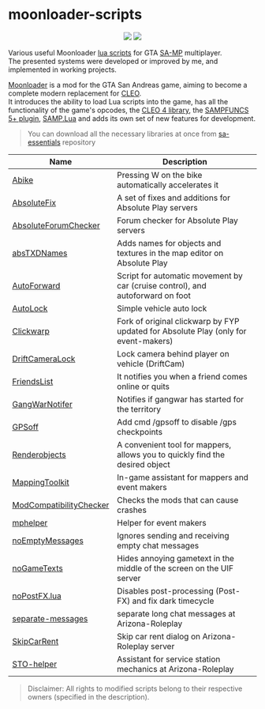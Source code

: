 # moonloader-scripts 

<p align="center">
    <img src="https://img.shields.io/badge/made%20for-GTA%20SA--MP-blue" >
    <img src="https://img.shields.io/badge/Moonloader-v0.26-blue">
</p>

Various useful Moonloader [lua scripts](https://www.blast.hk/threads/22707/) for GTA [SA-MP](https://sampwiki.blast.hk/wiki/Main_Page) multiplayer.  
The presented systems were developed or improved by me, and implemented in working projects.  

[Moonloader](https://www.blast.hk/threads/13305/) is a mod for the GTA San Andreas game, aiming to become a complete modern replacement for [CLEO](https://cleo.li/ru/index.html).  
It introduces the ability to load Lua scripts into the game, has all the functionality of the game's opcodes, the [CLEO 4 library](https://cleo.li/ru/index.html), the [SAMPFUNCS 5+ plugin](https://www.blast.hk/threads/17/), [SAMP.Lua](https://github.com/THE-FYP/SAMP.Lua) and adds its own set of new features for development.  

> You can download all the necessary libraries at once from [sa-essentials](https://github.com/ins1x/sa-essentials) repository

| Name | Description |
| --- | --- |
| [Abike](https://github.com/ins1x/moonloader-scripts/tree/main/arizona/Abike.lua) | Pressing W on the bike automatically accelerates it |
| [AbsoluteFix](https://github.com/ins1x/moonloader-scripts/tree/main/absolute-play/absolutefix) | A set of fixes and additions for Absolute Play servers |
| [AbsoluteForumChecker](https://github.com/ins1x/moonloader-scripts/tree/main/absolute-play/absForumChecker) | Forum checker for Absolute Play servers |
| [absTXDNames](https://github.com/ins1x/moonloader-scripts/tree/main/absolute-play/absTXDNames) | Adds names for objects and textures in the map editor on Absolute Play |
| [AutoForward](https://github.com/ins1x/moonloader-scripts/blob/main/AutoForward.lua) | Script for automatic movement by car (cruise control), and autoforward on foot |
| [AutoLock](https://github.com/ins1x/moonloader-scripts/blob/main/arizona/AutoLock.lua) | Simple vehicle auto lock |
| [Clickwarp](https://github.com/ins1x/moonloader-scripts/tree/main/absolute-play/clickwarp/) | Fork of original clickwarp by FYP updated for Absolute Play (only for event-makers)|
| [DriftСameraLock](https://github.com/ins1x/moonloader-scripts/tree/main/DriftСameraLock.lua) | Lock camera behind player on vehicle (DriftCam) |
| [FriendsList](https://github.com/ins1x/moonloader-scripts/tree/main/friendslist/) | It notifies you when a friend comes online or quits |
| [GangWarNotifer](https://github.com/ins1x/moonloader-scripts/tree/main/uif-fixes/GangWarNotifier.lua) | Notifies if gangwar has started for the territory |
| [GPSoff](https://github.com/ins1x/moonloader-scripts/tree/main/arizona/gpsoff.lua) | Add cmd /gpsoff to disable /gps checkpoints |
| [Renderobjects](https://github.com/ins1x/moonloader-scripts/tree/main/renderobjects) | A convenient tool for mappers, allows you to quickly find the desired object |
| [MappingToolkit](https://github.com/ins1x/MappingToolkit) | In-game assistant for mappers and event makers |
| [ModCompatibilityChecker](https://github.com/ins1x/moonloader-scripts/tree/main/modchecker/ModCompatibilityChecker.lua) | Checks the mods that can cause crashes |
| [mphelper](https://github.com/ins1x/moonloader-scripts/tree/main/mphelper) | Helper for event makers |
| [noEmptyMessages](https://github.com/ins1x/moonloader-scripts/tree/main/noEmptyMessages.lua) | Ignores sending and receiving empty chat messages |
| [noGameTexts](https://github.com/ins1x/moonloader-scripts/tree/main/uif-fixes/noGameTexts.lua) | Hides annoying gametext in the middle of the screen on the UIF server |
| [noPostFX.lua](https://github.com/ins1x/moonloader-scripts/tree/main/uif-fixes/noPostFX.lua) | Disables post-processing (Post-FX) and fix dark timecycle |
| [separate-messages](https://github.com/ins1x/moonloader-scripts/tree/main/arizona/separate-messages) |  separate long chat messages at Arizona-Roleplay |
| [SkipCarRent](https://github.com/ins1x/moonloader-scripts/tree/main/arizona/SkipCarRent) |  Skip car rent dialog on Arizona-Roleplay server |
| [STO-helper](https://github.com/ins1x/moonloader-scripts/tree/main/arizona/sto-helper) |  Assistant for service station mechanics at Arizona-Roleplay |

> Disclaimer: All rights to modified scripts belong to their respective owners (specified in the description).
